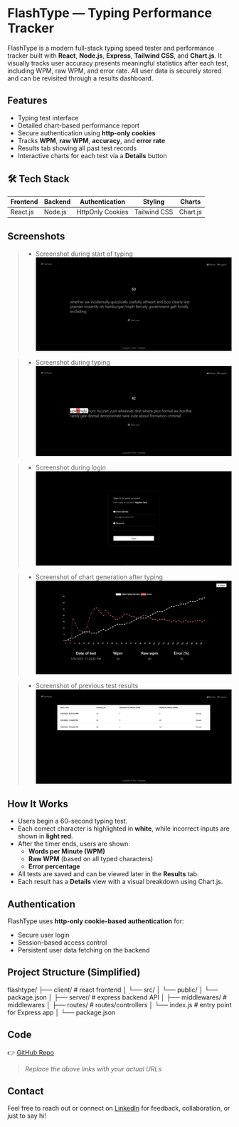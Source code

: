 # FlashType — Typing Performance Tracker

FlashType is a modern full-stack typing speed tester and performance tracker built with **React**, **Node.js**, **Express**, **Tailwind CSS**, and **Chart.js**. It visually tracks user accuracy presents meaningful statistics after each test, including WPM, raw WPM, and error rate. All user data is securely stored and can be revisited through a results dashboard.

## Features

- Typing test interface
- Detailed chart-based performance report
- Secure authentication using **http-only cookies**
- Tracks **WPM**, **raw WPM**, **accuracy**, and **error rate**
- Results tab showing all past test records
- Interactive charts for each test via a **Details** button

## 🛠️ Tech Stack

| Frontend | Backend | Authentication   | Styling      | Charts   |
| -------- | ------- | ---------------- | ------------ | -------- |
| React.js | Node.js | HttpOnly Cookies | Tailwind CSS | Chart.js |

## Screenshots

> - Screenshot during start of typing
>   ![Alt text](./screenshots/img-3.png)

> - Screenshot during typing
>   ![Alt text](./screenshots/img-1.png)

> - Screenshot during login
>   ![Alt text](./screenshots/img-2.png)

> - Screenshot of chart generation after typing
>   ![Alt text](./screenshots/img-4.png)

> - Screenshot of previous test results
>   ![Alt text](./screenshots/img-5.png)

## How It Works

- Users begin a 60-second typing test.
- Each correct character is highlighted in **white**, while incorrect inputs are shown in **light red**.
- After the timer ends, users are shown:
  - **Words per Minute (WPM)**
  - **Raw WPM** (based on all typed characters)
  - **Error percentage**
- All tests are saved and can be viewed later in the **Results** tab.
- Each result has a **Details** view with a visual breakdown using Chart.js.

## Authentication

FlashType uses **http-only cookie-based authentication** for:

- Secure user login
- Session-based access control
- Persistent user data fetching on the backend

## Project Structure (Simplified)

flashtype/
├── client/ # react frontend
│ └── src/
│ └── public/
│ └── package.json
│
├── server/ # express backend API
│ ├── middlewares/ # middlewares
│ ├── routes/ # routes/controllers
│ └── index.js # entry point for Express app
│ └── package.json

## Code

👉 [GitHub Repo](https://github.com/IsteakShupto/flashtype)

> _Replace the above links with your actual URLs_

## Contact

Feel free to reach out or connect on [LinkedIn](https://linkedin.com/in/shupto006) for feedback, collaboration, or just to say hi!
